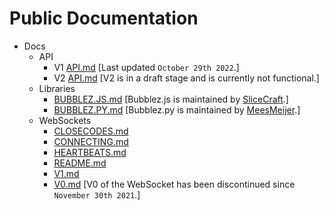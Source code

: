 # Public Documentation

* Docs
  * API
    * V1 [API.md](docs/api/api.md) \[Last updated `October 29th 2022`.]
    * V2 [API.md](docs/api/api-2.md) \[V2 is in a draft stage and is currently not functional.]
  * Libraries
    * [BUBBLEZ.JS.md](docs/libraries/BUBBLEZ.JS.md) \[Bubblez.js is maintained by [SliceCraft](https://github.com/SliceCraft).]
    * [BUBBLEZ.PY.md](docs/libraries/BUBBLEZ.PY.md) \[Bubblez.py is maintained by [MeesMeijer](https://github.com/MeesMeijer).]
  * WebSockets
    * [CLOSECODES.md](docs/websockets/CLOSECODES.md)
    * [CONNECTING.md](docs/websockets/CONNECTING.md)
    * [HEARTBEATS.md](docs/websockets/HEARTBEATS.md)
    * [README.md](docs/websockets/)
    * [V1.md](docs/websockets/V1.md)
    * [V0.md](docs/websockets/V0.md) \[V0 of the WebSocket has been discontinued since `November 30th 2021`.]
